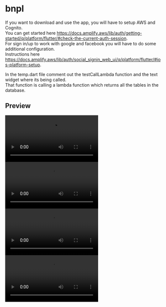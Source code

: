# bnpl
If you want to download and use the app, you will have to setup AWS and Cognito.  
You can get started here https://docs.amplify.aws/lib/auth/getting-started/q/platform/flutter/#check-the-current-auth-session.  
For sign in/up to work with google and facebook you will have to do some additional configuration.  
Instructions here https://docs.amplify.aws/lib/auth/social_signin_web_ui/q/platform/flutter/#ios-platform-setup.  

In the temp.dart file comment out the testCallLambda function and the text widget where its being called.  
That function is calling a lambda function which returns all the tables in the database.

## Preview
![V4](https://user-images.githubusercontent.com/78730763/160389018-e59a7916-a521-48dc-bc76-7096058fa296.mp4)  
![V3](https://user-images.githubusercontent.com/78730763/157047801-ee6d4da5-98a2-4a54-a28c-daa82778ba94.mp4)   
![V2](https://user-images.githubusercontent.com/78730763/156738573-1d558d18-2a70-47b4-8e2c-b3cd5c468491.mp4)  
![V1](https://user-images.githubusercontent.com/78730763/156738736-2bcdf010-deab-4610-a7c9-2f6677f46123.mp4)